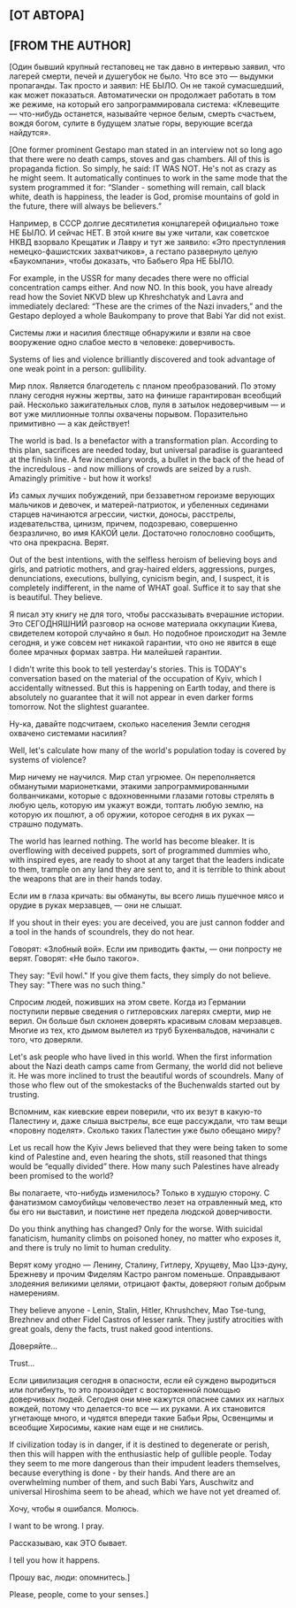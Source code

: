 ## [ОТ АВТОРА]

## [FROM THE AUTHOR]

[Один бывший крупный гестаповец не так давно в интервью заявил, что лагерей смерти, печей и душегубок не было. Что все это — выдумки пропа­ганды. Так просто и заявил: НЕ БЫЛО. Он не та­кой сумасшедший, как может показаться. Автома­тически он продолжает работать в том же режиме, на который его запрограммировала система: «Кле­вещите — что-нибудь останется, называйте черное белым, смерть счастьем, вождя богом, сулите в бу­дущем златые горы, верующие всегда найдутся».

[One former prominent Gestapo man stated in an interview not so long ago that there were no death camps, stoves and gas chambers. All of this is propaganda fiction. So simply, he said: IT WAS NOT. He&#39;s not as crazy as he might seem. It automatically continues to work in the same mode that the system programmed it for: “Slander - something will remain, call black white, death is happiness, the leader is God, promise mountains of gold in the future, there will always be believers.”

Например, в СССР долгие десятилетия концлаге­рей официально тоже НЕ БЫЛО. И сейчас НЕТ. В этой книге вы уже читали, как советское НКВД взорвало Крещатик и Лавру и тут же заявило: «Это преступления немецко-фашистских захватчиков», а гестапо развернуло целую «Баукомпани», чтобы доказать, что Бабьего Яра НЕ БЫЛО.

For example, in the USSR for many decades there were no official concentration camps either. And now NO. In this book, you have already read how the Soviet NKVD blew up Khreshchatyk and Lavra and immediately declared: “These are the crimes of the Nazi invaders,” and the Gestapo deployed a whole Baukompany to prove that Babi Yar did not exist.

Системы лжи и насилия блестяще обнаружили и взяли на свое вооружение одно слабое место в че­ловеке: доверчивость.

Systems of lies and violence brilliantly discovered and took advantage of one weak point in a person: gullibility.

Мир плох. Является благодетель с планом преоб­разований. По этому плану сегодня нужны жертвы, зато на финише гарантирован всеобщий рай. Нес­колько зажигательных слов, пуля в затылок недо­верчивым — и вот уже миллионные толпы охваче­ны порывом. Поразительно примитивно — а как действует!

The world is bad. Is a benefactor with a transformation plan. According to this plan, sacrifices are needed today, but universal paradise is guaranteed at the finish line. A few incendiary words, a bullet in the back of the head of the incredulous - and now millions of crowds are seized by a rush. Amazingly primitive - but how it works!

Из самых лучших побуждений, при беззаветном героизме верующих мальчиков и девочек, и мате­рей-патриоток, и убеленных сединами старцев на­чинаются агрессии, чистки, доносы, расстрелы, издевательства, цинизм, причем, подозреваю, совер­шенно безразлично, во имя КАКОЙ цели. Достаточ­но голословно сообщить, что она прекрасна. Верят.

Out of the best intentions, with the selfless heroism of believing boys and girls, and patriotic mothers, and gray-haired elders, aggressions, purges, denunciations, executions, bullying, cynicism begin, and, I suspect, it is completely indifferent, in the name of WHAT goal. Suffice it to say that she is beautiful. They believe.

Я писал эту книгу не для того, чтобы рассказы­вать вчерашние истории. Это СЕГОДНЯШНИЙ раз­говор на основе материала оккупации Киева, свиде­телем которой случайно я был. Но подобное проис­ходит на Земле сегодня, и уже совсем нет никакой гарантии, что оно не явится в еще более мрачных формах завтра. Ни малейшей гарантии.

I didn&#39;t write this book to tell yesterday&#39;s stories. This is TODAY&#39;s conversation based on the material of the occupation of Kyiv, which I accidentally witnessed. But this is happening on Earth today, and there is absolutely no guarantee that it will not appear in even darker forms tomorrow. Not the slightest guarantee.

Ну-ка, давайте подсчитаем, сколько населения Земли сегодня охвачено системами насилия?

Well, let&#39;s calculate how many of the world&#39;s population today is covered by systems of violence?

Мир ничему не научился. Мир стал угрюмее. Он переполняется обманутыми марионетками, этакими запрограммированными болванчиками, которые с вдохновенными глазами готовы стрелять в любую цель, которую им укажут вожди, топтать любую землю, на которую их пошлют, а об оружии, кото­рое сегодня в их руках — страшно подумать.

The world has learned nothing. The world has become bleaker. It is overflowing with deceived puppets, sort of programmed dummies who, with inspired eyes, are ready to shoot at any target that the leaders indicate to them, trample on any land they are sent to, and it is terrible to think about the weapons that are in their hands today.

Если им в глаза кричать: вы обмануты, вы всего лишь пушечное мясо и орудие в руках мерзавцев, — они не слышат.

If you shout in their eyes: you are deceived, you are just cannon fodder and a tool in the hands of scoundrels, they do not hear.

Говорят: «Злобный вой». Если им приводить факты, — они попросту не верят. Гово­рят: «Не было такого».

They say: &quot;Evil howl.&quot; If you give them facts, they simply do not believe. They say: &quot;There was no such thing.&quot;

Спросим людей, поживших на этом свете. Когда из Германии поступили первые сведения о гитле­ровских лагерях смерти, мир не верил. Он больше был склонен доверять красивым словам мерзавцев. Многие из тех, кто дымом вылетел из труб Бухенвальдов, начинали с того, что доверяли.

Let&#39;s ask people who have lived in this world. When the first information about the Nazi death camps came from Germany, the world did not believe it. He was more inclined to trust the beautiful words of scoundrels. Many of those who flew out of the smokestacks of the Buchenwalds started out by trusting.

Вспомним, как киевские евреи поверили, что их везут в какую-то Палестину и, даже слыша выстре­лы, все еще рассуждали, что там вещи «поровну поделят». Сколько таких Палестин уже было обе­щано миру?

Let us recall how the Kyiv Jews believed that they were being taken to some kind of Palestine and, even hearing the shots, still reasoned that things would be “equally divided” there. How many such Palestines have already been promised to the world?

Вы полагаете, что-нибудь изменилось? Только в худшую сторону. С фанатизмом самоубийцы челове­чество лезет на отравленный мед, кто бы его ни выставил, и поистине нет предела людской довер­чивости.

Do you think anything has changed? Only for the worse. With suicidal fanaticism, humanity climbs on poisoned honey, no matter who exposes it, and there is truly no limit to human credulity.

Верят кому угодно — Ленину, Сталину, Гитлеру, Хрущеву, Мао Цзэ-дуну, Брежневу и прочим Фиде­лям Кастро рангом поменьше. Оправдывают злоде­яния великими целями, отрицают факты, доверяют голым добрым намерениям.

They believe anyone - Lenin, Stalin, Hitler, Khrushchev, Mao Tse-tung, Brezhnev and other Fidel Castros of lesser rank. They justify atrocities with great goals, deny the facts, trust naked good intentions.

Доверяйте...

Trust...

Если цивилизация сегодня в опасности, если ей суждено выродиться или погибнуть, то это про­изойдет с восторженной помощью доверчивых лю­дей. Сегодня они мне кажутся опаснее самих их наглых вождей, потому что делается-то все — их руками. А их становится угнетающе много, и чу­дятся впереди такие Бабьи Яры, Освенцимы и всеобщие Хиросимы, какие нам еще и не снились.

If civilization today is in danger, if it is destined to degenerate or perish, then this will happen with the enthusiastic help of gullible people. Today they seem to me more dangerous than their impudent leaders themselves, because everything is done - by their hands. And there are an overwhelming number of them, and such Babi Yars, Auschwitz and universal Hiroshima seem to be ahead, which we have not yet dreamed of.

Хочу, чтобы я ошибался. Молюсь.

I want to be wrong. I pray.

Рассказываю, как ЭТО бывает.

I tell you how it happens.

Прошу вас, люди: опомнитесь.]

Please, people, come to your senses.]
